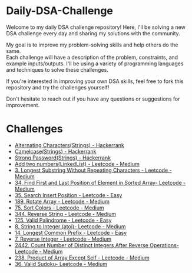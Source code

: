# Daily-DSA-Challenge
Welcome to my daily DSA challenge repository! Here, I'll be solving a new DSA challenge every day and sharing my solutions with the community. 

My goal is to improve my problem-solving skills and help others do the same.  
Each challenge will have a description of the problem, constraints, and example inputs/outputs. I'll be using a variety of programming languages and techniques to solve these challenges. 

If you're interested in improving your own DSA skills, feel free to fork this repository and try the challenges yourself! 

Don't hesitate to reach out if you have any questions or suggestions for improvement.


# Challenges
- <a href="https://www.hackerrank.com/challenges/alternating-characters/problem">Alternating Characters(Strings) - Hackerrank</a>
- <a href="https://www.hackerrank.com/challenges/camelcase/problem">Camelcase(Strings) - Hackerrank</a>
- <a href="https://www.hackerrank.com/challenges/strong-password/problem">Strong Password(Strings) - Hackerrank</a>
- <a href="https://leetcode.com/problems/add-two-numbers/description/">Add two numbers(LinkedList) - Leetcode - Medium</a>
- <a href="https://leetcode.com/problems/longest-substring-without-repeating-characters/">3. Longest Substring Without Repeating Characters - Leetcode - Medium</a>
- <a href="https://leetcode.com/problems/find-first-and-last-position-of-element-in-sorted-array/description/">34. Find First and Last Position of Element in Sorted Array- Leetcode - Medium</a>
- <a href="https://leetcode.com/problems/search-insert-position/description/">35. Search Insert Position - Leetcode - Easy</a>
- <a href="https://leetcode.com/problems/rotate-array/">189. Rotate Array - Leetcode - Medium</a>
- <a href="https://leetcode.com/problems/sort-colors/description/">75. Sort Colors - Leetcode - Medium</a>
- <a href="https://leetcode.com/problems/reverse-string/">344. Reverse String - Leetcode - Medium</a>
- <a href="https://leetcode.com/problems/valid-palindrome/">125. Valid Palindrome - Leetcode - Easy</a>
- <a href="https://leetcode.com/problems/string-to-integer-atoi/">8. String to Integer (atoi)- Leetcode - Medium</a>
- <a href="https://leetcode.com/problems/longest-common-prefix/">14. Longest Common Prefix - Leetcode - Easy</a>
- <a href="https://leetcode.com/problems/reverse-integer/">7. Reverse Integer - Leetcode - Medium</a>
- <a href="https://leetcode.com/problems/count-number-of-distinct-integers-after-reverse-operations/description/">2442. Count Number of Distinct Integers After Reverse Operations- Leetcode - Medium</a>
- <a href="https://leetcode.com/problems/product-of-array-except-self/description/">238. Product of Array Except Self - Leetcode - Medium</a>
- <a href="https://leetcode.com/problems/valid-sudoku/description/">36. Valid Sudoku- Leetcode - Medium</a>
